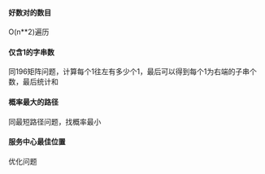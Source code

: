 #### 好数对的数目

O(n**2)遍历

#### 仅含1的字串数

同196矩阵问题，计算每个1往左有多少个1，最后可以得到每个1为右端的子串个数，最后统计和

#### 概率最大的路径

同最短路径问题，找概率最小

#### 服务中心最佳位置

优化问题